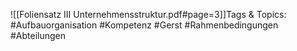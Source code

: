 
![[Foliensatz III Unternehmensstruktur.pdf#page=3]]Tags & Topics:
   #Aufbauorganisation
   #Kompetenz
   #Gerst
   #Rahmenbedingungen
   #Abteilungen